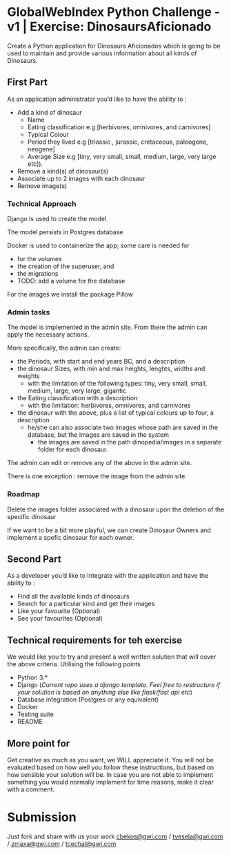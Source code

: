 # GlobalWebIndex Python Challenge - v1 | Exercise: DinosaursAficionado

Create a Python application for Dinosaurs Aficionados which is going to be used to maintain and provide various information about all kinds of Dinosaurs.

## First Part

As an application administrator you’d like to have the ability to :
* Add a kind of dinosaur 
  * Name
  * Eating classification e.g [herbivores, omnivores, and carnivores]
  * Typical Colour
  * Period they lived e.g [triassic , jurassic, cretaceous, paleogene, neogene]
  * Average Size e.g [tiny, very small, small, medium, large, very large etc]).
* Remove a kind(s) of dinosaur(s)
* Associate up to 2 images with each dinosaur
* Remove image(s) 

### Technical Approach

Django is used to create the model

The model persists in Postgres database

Docker is used to containerize the app; some care is needed for 
- for the volumes
- the creation of the superuser, and
- the migrations
- TODO: add a volume for the database

For the images we install the package Pillow

### Admin tasks

The model is implemented in the admin site. From there the admin can apply the necessary actions.

More specifically, the admin can create:
- the Periods, with start and end years BC, and a description 
- the dinosaur Sizes, with min and max heights, lenghts, widths and weights
  - with the limitation of the following types: tiny, very small, small, medium, large, very large, gigantic
- the Eating classification with a description
  - with the limitation: herbivores, omnivores, and carnivores
- the dinosaur with the above, plus a list of typical colours up to four, a description
  - he/she can also associate two images whose path are saved in the database, but the images are saved in the system
    - the images are saved in the path dinopedia/images in a separate folder for each dinosaur.

The admin can edit or remove any of the above in the admin site.

There is one exception : remove the image from the admin site.

### Roadmap

Delete the images folder associated with a dinosaur upon the deletion of the specific dinosaur

If we want to be a bit more playful, we can create Dinosaur Owners and implement a spefic dinosaur for each owner.

## Second Part

As a developer you’d like to Integrate with the application and have the ability to : 
* Find all the available kinds of dinosaurs
* Search for a particular kind and get their images
* Like your favourite (Optional)
* See your favourites (Optional)


## Technical requirements for teh exercise

We would like you to try and present a well written solution that will cover the above criteria. Utilising the following points
* Python 3.*
* Django (_Current repo uses a django template. Feel free to restructure if your solution is based on anything else like flask/fast api etc_)
* Database integration (Postgres or any equivalent)
* Docker
* Testing suite
* README

## More point for 

Get creative as much as you want, we WILL appreciate it. You will not be evaluated based on how well you follow these instructions, but based on how sensible your solution will be. In case you are not able to implement something you would normally implement for time reasons, make it clear with a comment.

# Submission

Just fork and share with us your work <cbekos@gwi.com> / <tvesela@gwi.com> / <zmaxa@gwi.com> / <tcechal@gwi.com>
